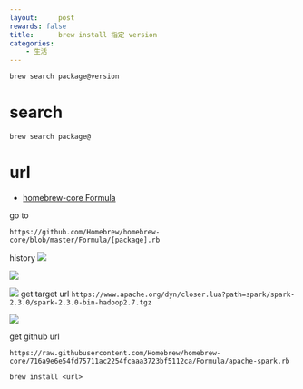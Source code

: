 ```yaml
---
layout:     post
rewards: false
title:      brew install 指定 version
categories:
    - 生活
---
```


```
brew search package@version
```

# search
```
brew search package@
```
# url

- [homebrew-core Formula](https://github.com/Homebrew/homebrew-core/tree/master/Formula)

go to
```
https://github.com/Homebrew/homebrew-core/blob/master/Formula/[package].rb
```

history
![](https://cdn.jsdelivr.net/gh/631068264/img/006tKfTcgy1g0hf6jy0gsj31m40u0dhl.jpg)

![](https://cdn.jsdelivr.net/gh/631068264/img/006tKfTcgy1g0hfai0e11j31j60u00uc.jpg)



![](https://cdn.jsdelivr.net/gh/631068264/img/006tKfTcgy1g0hfbbqa0nj318i0okmy4.jpg)
get target url `https://www.apache.org/dyn/closer.lua?path=spark/spark-2.3.0/spark-2.3.0-bin-hadoop2.7.tgz`

![](https://cdn.jsdelivr.net/gh/631068264/img/006tKfTcgy1g0hfjrbku5j31mi0p2ta4.jpg)

get github url

```
https://raw.githubusercontent.com/Homebrew/homebrew-core/716a9e6e54fd75711ac2254fcaaa3723bf5112ca/Formula/apache-spark.rb
```

`brew install <url>`